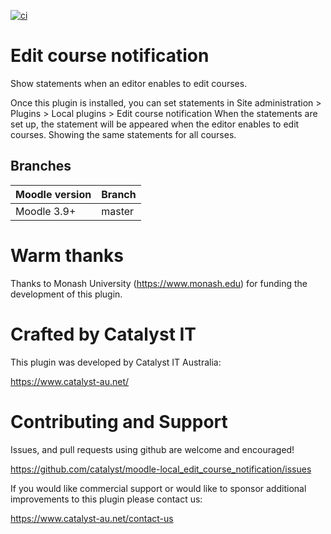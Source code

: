 [![ci](https://github.com/catalyst/moodle-local_edit_course_notification/actions/workflows/ci.yml/badge.svg?branch=master)](https://github.com/catalyst/moodle-local_edit_course_notification/actions/workflows/ci.yml?branch=master)

# Edit course notification #

Show statements when an editor enables to edit courses.

Once this plugin is installed, you can set statements in Site administration > Plugins > Local plugins > Edit course notification
When the statements are set up, the statement will be appeared when the editor enables to edit courses. Showing the same statements for all courses.

## Branches

| Moodle version | Branch       |
|----------------|--------------|
| Moodle 3.9+    | master       |


# Warm thanks #

Thanks to Monash University (https://www.monash.edu) for funding the development of this plugin.


# Crafted by Catalyst IT

This plugin was developed by Catalyst IT Australia:

https://www.catalyst-au.net/


# Contributing and Support

Issues, and pull requests using github are welcome and encouraged!

https://github.com/catalyst/moodle-local_edit_course_notification/issues

If you would like commercial support or would like to sponsor additional improvements
to this plugin please contact us:

https://www.catalyst-au.net/contact-us
